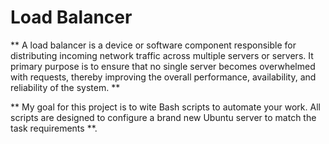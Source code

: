 # Load Balancer
** A load balancer is a device or software component responsible for distributing incoming network traffic across multiple servers or servers. It primary purpose is to ensure that no single server becomes overwhelmed with requests, thereby improving the overall performance, availability, and reliability of the system. **

** My goal for this project is to wite Bash scripts to automate your work. All scripts are designed to configure a brand new Ubuntu server to match the task requirements **.
